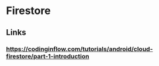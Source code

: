 # Firestore
## Links
### https://codinginflow.com/tutorials/android/cloud-firestore/part-1-introduction
